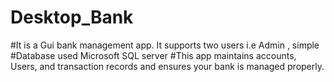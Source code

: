 ﻿# Desktop_Bank
#It is a Gui bank management app. It supports two users i.e Admin , simple
#Database used Microsoft SQL server 
#This app maintains accounts, Users, and transaction records and ensures your bank is managed properly. 
